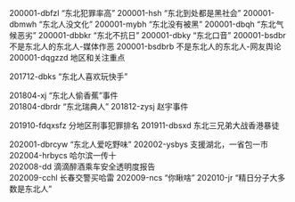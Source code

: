 200001-dbfzl        “东北犯罪率高”
200001-hsh          “东北到处都是黑社会”
200001-dbmwh        “东北人没文化”
200001-mybh         “东北没有被黑”
200001-dbqh         “东北气候恶劣”
200001-dbbkr        “东北不抗日”
200001-dbky         “东北口音”
200001-bsdbr        不是东北人的东北人-媒体作恶
200001-bsdbrb       不是东北人的东北人-网友舆论
200001-dqgzzd       地区和关注重点

201712-dbks         “东北人喜欢玩快手”

201804-xj           “东北人偷香蕉”事件  
201804-dbrdr        “东北瑞典人”
201812-zysj         赵宇事件

201910-fdqxsfz      分地区刑事犯罪排名
201911-dbsxd        东北三兄弟大战香港暴徒

202001-dbrcyw       “东北人爱吃野味”
202002-ysbys        支援湖北，一省包一市
202004-hrbycs       哈尔滨一传十  
202008-dd           滴滴醉酒乘车安全透明度报告  
202009-cchl         长春交警买哈雷
202009-ncs          “你瞅啥”
202010-jr           “精日分子大多数是东北人”